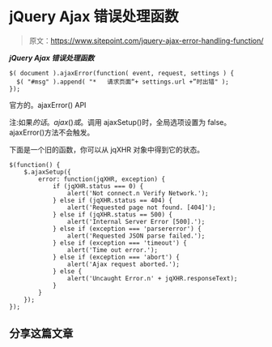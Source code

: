# jQuery Ajax 错误处理函数

> 原文：<https://www.sitepoint.com/jquery-ajax-error-handling-function/>

***jQuery Ajax 错误处理函数***

```
$( document ).ajaxError(function( event, request, settings ) {
  $( "#msg" ).append( "*   请求页面“+ settings.url +”时出错" );
});
```

官方的。ajaxError() API

注:如果$的话。ajax()或$。调用 ajaxSetup()时，全局选项设置为 false。ajaxError()方法不会触发。

下面是一个旧的函数，你可以从 jqXHR 对象中得到它的状态。

```
$(function() {
    $.ajaxSetup({
        error: function(jqXHR, exception) {
            if (jqXHR.status === 0) {
                alert('Not connect.n Verify Network.');
            } else if (jqXHR.status == 404) {
                alert('Requested page not found. [404]');
            } else if (jqXHR.status == 500) {
                alert('Internal Server Error [500].');
            } else if (exception === 'parsererror') {
                alert('Requested JSON parse failed.');
            } else if (exception === 'timeout') {
                alert('Time out error.');
            } else if (exception === 'abort') {
                alert('Ajax request aborted.');
            } else {
                alert('Uncaught Error.n' + jqXHR.responseText);
            }
        }
    });
});
```

## 分享这篇文章